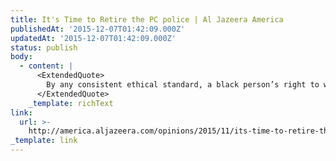 ```yaml
---
title: It's Time to Retire the PC police | Al Jazeera America
publishedAt: '2015-12-07T01:42:09.000Z'
updatedAt: '2015-12-07T01:42:09.000Z'
status: publish
body:
  - content: |
      <ExtendedQuote>
        By any consistent ethical standard, a black person’s right to walk down the street unmolested trumps homeowners’ right to use the police for real estate segregation. Yet the cop callers are more concerned about the overpolicing of their language than the overpolicing of their streets.
      </ExtendedQuote>
    _template: richText
link:
  url: >-
    http://america.aljazeera.com/opinions/2015/11/its-time-to-retire-the-pc-police.html
_template: link
---
```


